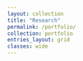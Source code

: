 ```yaml
---
layout: collection
title: "Research"
permalink: /portfolio/
collection: portfolio
entries_layout: grid
classes: wide
---
```

